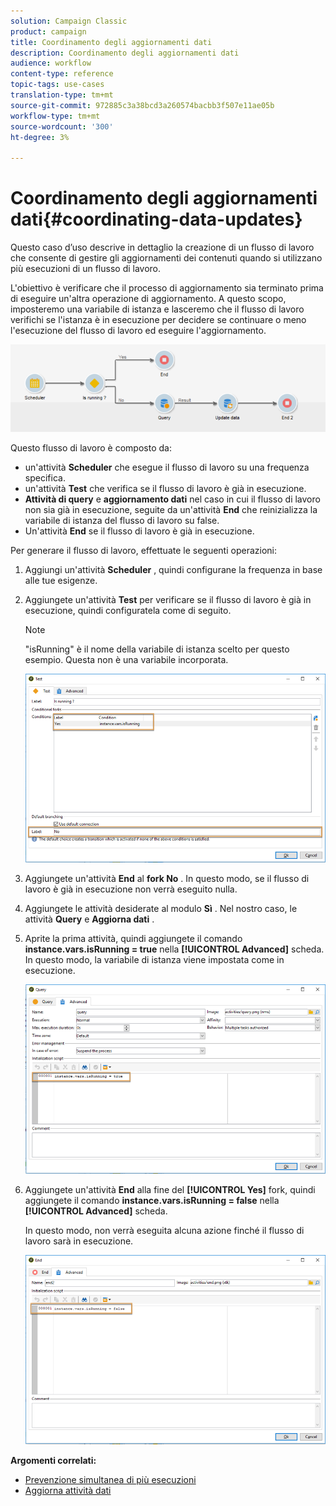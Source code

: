 ```yaml
---
solution: Campaign Classic
product: campaign
title: Coordinamento degli aggiornamenti dati
description: Coordinamento degli aggiornamenti dati
audience: workflow
content-type: reference
topic-tags: use-cases
translation-type: tm+mt
source-git-commit: 972885c3a38bcd3a260574bacbb3f507e11ae05b
workflow-type: tm+mt
source-wordcount: '300'
ht-degree: 3%

---
```



# Coordinamento degli aggiornamenti dati{#coordinating-data-updates}

Questo caso d’uso descrive in dettaglio la creazione di un flusso di lavoro che consente di gestire gli aggiornamenti dei contenuti quando si utilizzano più esecuzioni di un flusso di lavoro.

L&#39;obiettivo è verificare che il processo di aggiornamento sia terminato prima di eseguire un&#39;altra operazione di aggiornamento. A questo scopo, imposteremo una variabile di istanza e lasceremo che il flusso di lavoro verifichi se l&#39;istanza è in esecuzione per decidere se continuare o meno l&#39;esecuzione del flusso di lavoro ed eseguire l&#39;aggiornamento.

![](assets/uc_dataupdate_wkf.png)

Questo flusso di lavoro è composto da:

* un&#39;attività **Scheduler** che esegue il flusso di lavoro su una frequenza specifica.
* un&#39;attività **Test** che verifica se il flusso di lavoro è già in esecuzione.
* **Attività di query** e **aggiornamento dati** nel caso in cui il flusso di lavoro non sia già in esecuzione, seguite da un&#39;attività **End** che reinizializza la variabile di istanza del flusso di lavoro su false.
* Un&#39;attività **End** se il flusso di lavoro è già in esecuzione.

Per generare il flusso di lavoro, effettuate le seguenti operazioni:

1. Aggiungi un&#39;attività **Scheduler** , quindi configurane la frequenza in base alle tue esigenze.
1. Aggiungete un&#39;attività **Test** per verificare se il flusso di lavoro è già in esecuzione, quindi configuratela come di seguito.

   >[!NOTE]
   >
   >&quot;isRunning&quot; è il nome della variabile di istanza scelto per questo esempio. Questa non è una variabile incorporata.

   ![](assets/uc_dataupdate_test.png)

1. Aggiungete un&#39;attività **End** al **fork No** . In questo modo, se il flusso di lavoro è già in esecuzione non verrà eseguito nulla.
1. Aggiungete le attività desiderate al modulo **Sì** . Nel nostro caso, le attività **Query** e **Aggiorna dati** .
1. Aprite la prima attività, quindi aggiungete il comando **instance.vars.isRunning = true** nella **[!UICONTROL Advanced]** scheda. In questo modo, la variabile di istanza viene impostata come in esecuzione.

   ![](assets/uc_dataupdate_query.png)

1. Aggiungete un&#39;attività **End** alla fine del **[!UICONTROL Yes]** fork, quindi aggiungete il comando **instance.vars.isRunning = false** nella **[!UICONTROL Advanced]** scheda.

   In questo modo, non verrà eseguita alcuna azione finché il flusso di lavoro sarà in esecuzione.

   ![](assets/uc_dataupdate_end.png)

**Argomenti correlati:**

* [Prevenzione simultanea di più esecuzioni](../../workflow/using/monitoring-workflow-execution.md#preventing-simultaneous-multiple-executions)
* [Aggiorna attività dati](../../workflow/using/update-data.md)

